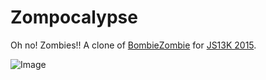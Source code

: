 # Zompocalypse #

Oh no! Zombies!! A clone of [BombieZombie](http://shadypixel.webs.com/bz.htm) for [JS13K 2015](http://js13kgames.com).

![Image](http://i.imgur.com/be1VstR.gif)
